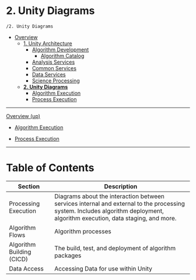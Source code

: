 # 2. Unity Diagrams

`/2. Unity Diagrams`

* [Overview](../README.md)
  * [1. Unity Architecture](../1.%20Unity%20Architecture/README.md)
    * [Algorithm Development](../1.%20Unity%20Architecture/Algorithm%20Development/README.md)
      * [Algorithm Catalog](../1.%20Unity%20Architecture/Algorithm%20Development/Algorithm%20Catalog/README.md)
    * [Analysis Services](../1.%20Unity%20Architecture/Analysis%20Services/README.md)
    * [Common Services](../1.%20Unity%20Architecture/Common%20Services/README.md)
    * [Data Services](../1.%20Unity%20Architecture/Data%20Services/README.md)
    * [Science Processing](../1.%20Unity%20Architecture/Science%20Processing/README.md)
  * [**2. Unity Diagrams**](../2.%20Unity%20Diagrams/README.md)
    * [Algorithm Execution](../2.%20Unity%20Diagrams/Algorithm%20Execution/README.md)
    * [Process Execution](../2.%20Unity%20Diagrams/Process%20Execution/README.md)

---

[Overview (up)](../README.md)

- [Algorithm Execution](../2.%20Unity%20Diagrams/Algorithm%20Execution/README.md)

- [Process Execution](../2.%20Unity%20Diagrams/Process%20Execution/README.md)

---

# Table of Contents

| Section | Description |
| ----------- | ----------- |
|  Processing Execution | Diagrams about the interaction between services internal and external to the processing system. Includes algorithm deployment, algorithm execution, data staging, and more. |
| Algorithm Flows | Algorithm processes |
| Algorithm Building  (CICD)| The build, test, and deployment of algorithm packages |
| Data Access  | Accessing Data for use within Unity |
